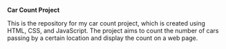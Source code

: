 ******Car Count Project******

This is the repository for my car count project, which is created using HTML, CSS, and JavaScript. The project aims to count the number of cars passing by a certain location and display the count on a web page.
